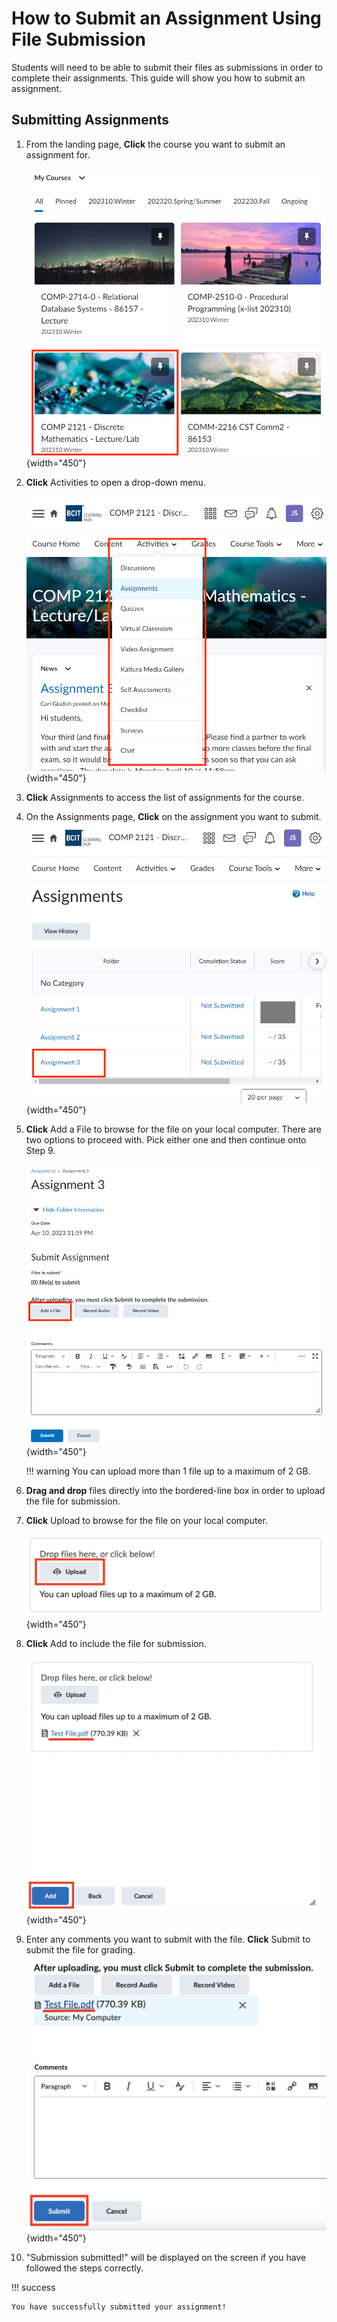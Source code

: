 # How to Submit an Assignment Using File Submission

Students will need to be able to submit their files as submissions in order to complete their assignments. This guide will show you how to submit an assignment.

## Submitting Assignments

1. From the landing page, **Click** the course you want to submit an assignment for.

    ![Selecting a course from the landing page](\photos\submit_assignments\courses.png){width="450"}
   <!-- We will now be selecting the COMP 2121 course. -->

2. **Click** Activities to open a drop-down menu.

    ![Selecting the Activities option from the drop-down menu](\photos\submit_assignments\assignment_drop_down.png){width="450"}
   <!-- We will now be selecting the Assignments option. -->

3. **Click** Assignments to access the list of assignments for the course.
   <!-- We will now be selecting the Assignment 3 option. -->

4. On the Assignments page, **Click** on the assignment you want to submit.
    ![List of Assignments available](\photos\submit_assignments\assignments.png){width="450"}
   <!-- We will now be clicking on Assignment 3 to submit. -->

5. **Click** Add a File to browse for the file on your local computer. There are two options to proceed with. Pick either one and then continue onto Step 9.

    ![Selecting the assignment to submit](\photos\submit_assignments\assignment3.png){width="450"}

    !!! warning
        You can upload more than 1 file up to a maximum of 2 GB.

6. **Drag and drop** files directly into the bordered-line box in order to upload the file for submission.

7. **Click** Upload to browse for the file on your local computer.

    ![Selecting the file to upload](\photos\submit_assignments\upload.png){width="450"}
   <!-- We will now be selecting the file to upload. -->

8. **Click** Add to include the file for submission.

    ![Adding the file for submission](\photos\submit_assignments\add-file.png){width="450"}

9. Enter any comments you want to submit with the file. **Click** Submit to submit the file for grading.
    ![Submitting the file for submission](\photos\submit_assignments\submit.png){width="450"}

10. "Submission submitted!" will be displayed on the screen if you have followed the steps correctly.

!!! success

    You have successfully submitted your assignment!
